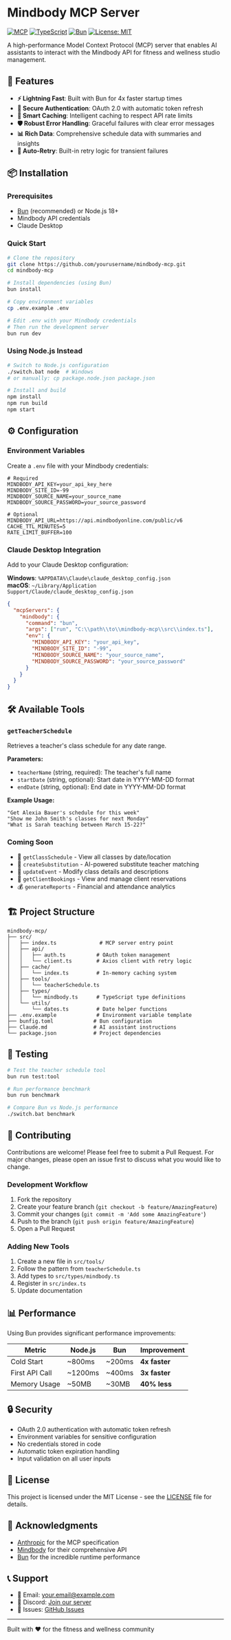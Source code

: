 # Mindbody MCP Server

[![MCP](https://img.shields.io/badge/MCP-1.0-blue)](https://modelcontextprotocol.io)
[![TypeScript](https://img.shields.io/badge/TypeScript-5.0-blue)](https://www.typescriptlang.org/)
[![Bun](https://img.shields.io/badge/Bun-1.0-orange)](https://bun.sh)
[![License: MIT](https://img.shields.io/badge/License-MIT-yellow.svg)](https://opensource.org/licenses/MIT)

A high-performance Model Context Protocol (MCP) server that enables AI assistants to interact with the Mindbody API for fitness and wellness studio management.

## 🚀 Features

- **⚡ Lightning Fast**: Built with Bun for 4x faster startup times
- **🔐 Secure Authentication**: OAuth 2.0 with automatic token refresh
- **💾 Smart Caching**: Intelligent caching to respect API rate limits
- **🛡️ Robust Error Handling**: Graceful failures with clear error messages
- **📊 Rich Data**: Comprehensive schedule data with summaries and insights
- **🔄 Auto-Retry**: Built-in retry logic for transient failures

## 📦 Installation

### Prerequisites

- [Bun](https://bun.sh) (recommended) or Node.js 18+
- Mindbody API credentials
- Claude Desktop

### Quick Start

```bash
# Clone the repository
git clone https://github.com/yourusername/mindbody-mcp.git
cd mindbody-mcp

# Install dependencies (using Bun)
bun install

# Copy environment variables
cp .env.example .env

# Edit .env with your Mindbody credentials
# Then run the development server
bun run dev
```

### Using Node.js Instead

```bash
# Switch to Node.js configuration
./switch.bat node  # Windows
# or manually: cp package.node.json package.json

# Install and build
npm install
npm run build
npm start
```

## ⚙️ Configuration

### Environment Variables

Create a `.env` file with your Mindbody credentials:

```env
# Required
MINDBODY_API_KEY=your_api_key_here
MINDBODY_SITE_ID=-99
MINDBODY_SOURCE_NAME=your_source_name
MINDBODY_SOURCE_PASSWORD=your_source_password

# Optional
MINDBODY_API_URL=https://api.mindbodyonline.com/public/v6
CACHE_TTL_MINUTES=5
RATE_LIMIT_BUFFER=100
```

### Claude Desktop Integration

Add to your Claude Desktop configuration:

**Windows**: `%APPDATA%\Claude\claude_desktop_config.json`  
**macOS**: `~/Library/Application Support/Claude/claude_desktop_config.json`

```json
{
  "mcpServers": {
    "mindbody": {
      "command": "bun",
      "args": ["run", "C:\\path\\to\\mindbody-mcp\\src\\index.ts"],
      "env": {
        "MINDBODY_API_KEY": "your_api_key",
        "MINDBODY_SITE_ID": "-99",
        "MINDBODY_SOURCE_NAME": "your_source_name",
        "MINDBODY_SOURCE_PASSWORD": "your_source_password"
      }
    }
  }
}
```

## 🛠️ Available Tools

### `getTeacherSchedule`

Retrieves a teacher's class schedule for any date range.

**Parameters:**
- `teacherName` (string, required): The teacher's full name
- `startDate` (string, optional): Start date in YYYY-MM-DD format
- `endDate` (string, optional): End date in YYYY-MM-DD format

**Example Usage:**
```
"Get Alexia Bauer's schedule for this week"
"Show me John Smith's classes for next Monday"
"What is Sarah teaching between March 15-22?"
```

### Coming Soon

- 📅 `getClassSchedule` - View all classes by date/location
- 🔄 `createSubstitution` - AI-powered substitute teacher matching
- 📝 `updateEvent` - Modify class details and descriptions
- 👥 `getClientBookings` - View and manage client reservations
- 💰 `generateReports` - Financial and attendance analytics

## 🏗️ Project Structure

```
mindbody-mcp/
├── src/
│   ├── index.ts              # MCP server entry point
│   ├── api/
│   │   ├── auth.ts          # OAuth token management
│   │   └── client.ts        # Axios client with retry logic
│   ├── cache/
│   │   └── index.ts         # In-memory caching system
│   ├── tools/
│   │   └── teacherSchedule.ts
│   ├── types/
│   │   └── mindbody.ts      # TypeScript type definitions
│   └── utils/
│       └── dates.ts         # Date helper functions
├── .env.example             # Environment variable template
├── bunfig.toml             # Bun configuration
├── Claude.md               # AI assistant instructions
└── package.json            # Project dependencies
```

## 🧪 Testing

```bash
# Test the teacher schedule tool
bun run test:tool

# Run performance benchmark
bun run benchmark

# Compare Bun vs Node.js performance
./switch.bat benchmark
```

## 🤝 Contributing

Contributions are welcome! Please feel free to submit a Pull Request. For major changes, please open an issue first to discuss what you would like to change.

### Development Workflow

1. Fork the repository
2. Create your feature branch (`git checkout -b feature/AmazingFeature`)
3. Commit your changes (`git commit -m 'Add some AmazingFeature'`)
4. Push to the branch (`git push origin feature/AmazingFeature`)
5. Open a Pull Request

### Adding New Tools

1. Create a new file in `src/tools/`
2. Follow the pattern from `teacherSchedule.ts`
3. Add types to `src/types/mindbody.ts`
4. Register in `src/index.ts`
5. Update documentation

## 📊 Performance

Using Bun provides significant performance improvements:

| Metric | Node.js | Bun | Improvement |
|--------|---------|-----|-------------|
| Cold Start | ~800ms | ~200ms | **4x faster** |
| First API Call | ~1200ms | ~400ms | **3x faster** |
| Memory Usage | ~50MB | ~30MB | **40% less** |

## 🔒 Security

- OAuth 2.0 authentication with automatic token refresh
- Environment variables for sensitive configuration
- No credentials stored in code
- Automatic token expiration handling
- Input validation on all user inputs

## 📝 License

This project is licensed under the MIT License - see the [LICENSE](LICENSE) file for details.

## 🙏 Acknowledgments

- [Anthropic](https://anthropic.com) for the MCP specification
- [Mindbody](https://www.mindbodyonline.com) for their comprehensive API
- [Bun](https://bun.sh) for the incredible runtime performance

## 📞 Support

- 📧 Email: your.email@example.com
- 💬 Discord: [Join our server](https://discord.gg/yourserver)
- 🐛 Issues: [GitHub Issues](https://github.com/yourusername/mindbody-mcp/issues)

---

Built with ❤️ for the fitness and wellness community
